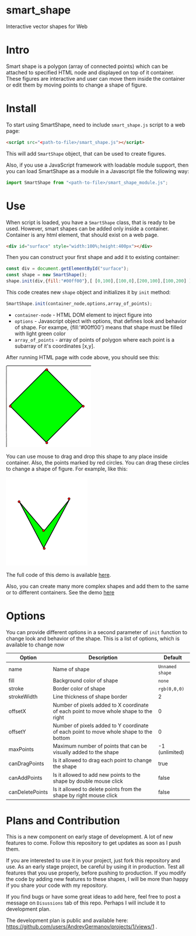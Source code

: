 # smart_shape

Interactive vector shapes for Web

# Intro

Smart shape is a polygon (array of connected points) which can be attached to specified HTML node and displayed on top of it container. These figures are interactive and user can move them inside the container or edit them by moving points to change a shape of figure.

# Install

To start using SmartShape, need to include `smart_shape.js` script to a web page:

```html
<script src="<path-to-file>/smart_shape.js"></script>
```

This will add `SmartShape` object, that can be used to create figures.

Also, if you use a JavaScript framework with loadable module support, then you can load SmartShape as a module in a Javascript file the following way:

```javascript
import SmartShape from "<path-to-file>/smart_shape_module.js";
```

# Use

When script is loaded, you have a `SmartShape` class, that is ready to be used. However, smart shapes can be added only inside a container. Container is any html element, that should exist on a web page.

```html
<div id="surface" style="width:100%;height:400px"></div>
```

Then you can construct your first shape and add it to existing container:

```javascript
const div = document.getElementById("surface");
const shape = new SmartShape();
shape.init(div,{fill:"#00ff00"},[ [0,100],[100,0],[200,100],[100,200] ]);
```

This code creates new `shape` object and initializes it by `init` method:

```javascript
SmartShape.init(container_node,options,array_of_points);
```

* `container-node` - HTML DOM element to inject figure into
* `options` - Javascript object with options, that defines look and behavior of shape. For exampe, {fill:'#00ff00'} means that shape must be filled with light green color
* `array_of_points` - array of points of polygon where each point is a subarray of it's coordinates [x,y].

After running HTML page with code above, you should see this:

![demo1](./assets/demo1.png)

You can use mouse to drag and drop this shape to any place inside container. Also, the points marked by red circles. You can drag these circles to change a shape of figure. For example, like this:

![demo2](./assets/demo2.png)

The full code of this demo is available [here](./demo.html).

Also, you can create many more complex shapes and add them to the same or to different containers. See the demo [here](https://code.germanov.dev/smart_shape/index.html)

# Options

You can provide different options in a second parameter of `init` function to change look and behavior of the shape. This is a list of options, which is available to change now


| Option          | Description                                                                            | Default         |
|-----------------|----------------------------------------------------------------------------------------|-----------------|
| name            | Name of shape                                                                          | `Unnamed shape` |
| fill            | Background color of shape                                                              | `none`          |
| stroke          | Border color of shape                                                                  | `rgb(0,0,0)`    |
| strokeWidth     | Line thickness of shape border                                                         | 2               |
| offsetX         | Number of pixels added to X coordinate of each point to move whole shape to the right  | 0               |
| offsetY         | Number of pixels added to Y coordinate of each point to move whole shape to the bottom | 0               |
| maxPoints       | Maximum number of points that can be visually added to the shape                       | -1 (unlimited)  |
| canDragPoints   | Is it allowed to drag each point to change the shape                                   | true            |
| canAddPoints    | Is it allowed to add new points to the shape by double mouse click                     | false           |
| canDeletePoints | Is it allowed to delete points from the shape by right mouse click                     | false           |

# Plans and Contribution

This is a new component on early stage of development. A lot of new features to come. Follow this repository to get updates as soon as I push them. 

If you are interested to use it in your project, just fork this repository and use. As an early stage project, be careful by using it in production. Test all features that you use properly, before pushing to production. If you modify the code by adding new features to these shapes, I will be more than happy if you share your code with my repository. 

If you find bugs or have some great ideas to add here, feel free to post a message on `Disussions` tab of this repo. Perhaps I will include it to development plan.

The development plan is public and available here: https://github.com/users/AndreyGermanov/projects/1/views/1 .


